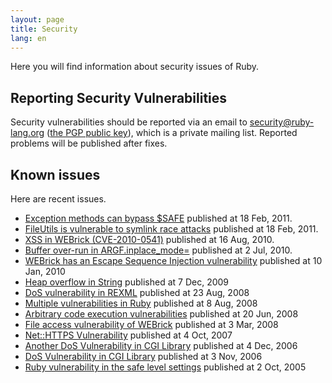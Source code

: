```yaml
---
layout: page
title: Security
lang: en
---
```


Here you will find information about security issues of Ruby.

## <a name="label-0" id="label-0">Reporting Security Vulnerabilities</a>

<!-- RDLabel: "Reporting Security Vulnerabilities" -->

Security vulnerabilities should be reported via an email to
security@ruby-lang.org ([the PGP public key](/security.asc)), which is a
private mailing list. Reported problems will be published after fixes.

## <a name="label-1" id="label-1">Known issues</a>

<!-- RDLabel: "Known issues" -->

Here are recent issues.

* [Exception methods can bypass $SAFE](/en/news/2011/02/18/exception-methods-can-bypass-safe/) published at 18 Feb, 2011.
* [FileUtils is vulnerable to symlink race attacks](/en/news/2011/02/18/fileutils-is-vulnerable-to-symlink-race-attacks/) published at 18
  Feb, 2011.
* [XSS in WEBrick (CVE-2010-0541)](/en/news/2010/08/16/xss-in-webrick-cve-2010-0541/) published at 16 Aug, 2010.
* [Buffer over-run in ARGF.inplace\_mode=](/en/news/2010/07/02/ruby-1-9-1-p429-is-released/) published at 2 Jul, 2010.
* [WEBrick has an Escape Sequence Injection vulnerability](/en/news/2010/01/10/webrick-escape-sequence-injection/) published
  at 10 Jan, 2010
* [Heap overflow in String](/en/news/2009/12/07/heap-overflow-in-string/) published at 7 Dec, 2009
* [DoS vulnerability in
  REXML](/en/news/2008/08/23/dos-vulnerability-in-rexml/) published at
  23 Aug, 2008
* [Multiple vulnerabilities in
  Ruby](/en/news/2008/08/08/multiple-vulnerabilities-in-ruby/) published
  at 8 Aug, 2008
* [Arbitrary code execution
  vulnerabilities](/en/news/2008/06/20/arbitrary-code-execution-vulnerabilities/)
  published at 20 Jun, 2008
* [File access vulnerability of
  WEBrick](/en/news/2008/03/03/webrick-file-access-vulnerability/)
  published at 3 Mar, 2008
* [Net::HTTPS
  Vulnerability](/en/news/2007/10/04/net-https-vulnerability/) published
  at 4 Oct, 2007
* [Another DoS Vulnerability in CGI
  Library](/en/news/2006/12/04/another-dos-vulnerability-in-cgi-library/)
  published at 4 Dec, 2006
* [DoS Vulnerability in CGI Library](/en/news/2006/11/03/CVE-2006-5467/)
  published at 3 Nov, 2006
* [Ruby vulnerability in the safe level
  settings](/en/news/2005/10/03/ruby-vulnerability-in-the-safe-level-settings/)
  published at 2 Oct, 2005
